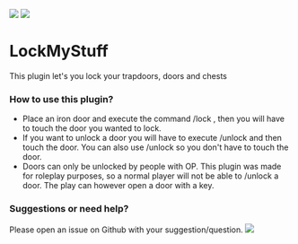 [![](https://poggit.pmmp.io/shield.state/LockMyStuff)](https://poggit.pmmp.io/p/LockMyStuff) [![](https://poggit.pmmp.io/shield.dl.total/LockMyStuff)](https://poggit.pmmp.io/p/LockMyStuff)

# LockMyStuff
This plugin let's you lock your trapdoors, doors and chests

### How to use this plugin?
* Place an iron door and execute the command /lock <name>, then you will have to touch the door you wanted to lock.
* If you want to unlock a door you will have to execute /unlock and then touch the door. You can also use /unlock <name> so you don't have to touch the door.
* Doors can only be unlocked by people with OP. This plugin was made for roleplay purposes, so a normal player will not be able to /unlock a door. The play can however open a door with a key.

### Suggestions or need help?
Please open an issue on Github with your suggestion/question.
[![](https://img.shields.io/github/issues/mohagames205/LockMyStuff?style=for-the-badge)](https://github.com/mohagames205/LockMyStuff/issues)


